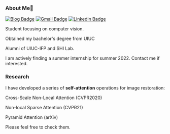 ### About Me👋
[![Blog Badge](https://img.shields.io/badge/Web-HarukiYqM-orange)](https://yiqunm2.web.illinois.edu)
[![Gmail Badge](https://img.shields.io/badge/-meiyiqun2@gmail.com-RED?style=flat-square&labelColor=RED&logo=Gmail&logoColor=white&link=mailto:meiyiqun2@gmail.com)](mailto:meiyiqun2@gmail.com)
[![Linkedin Badge](https://img.shields.io/badge/-HarukiYqM-blue?style=flat-square&logo=Linkedin&logoColor=white&link=https://www.linkedin.com/in/yiqun-mei-969baa147/)](https://www.linkedin.com/in/yiqun-mei-969baa147)

Student focusing on computer vision.


Obtained my bachelor's degree from UIUC


Alumni of UIUC-IFP and SHI Lab. 


I am actively finding a summer internship for summer 2022. Contact me if interested.

### Research 

I have developed a series of **self-attention** operations for image restoration:


Cross-Scale Non-Local Attention (CVPR2020)


Non-local Sparse Attention (CVPR21)


Pyramid Attention (arXiv)


Please feel free to check them.




